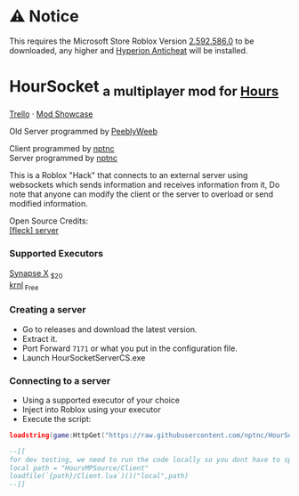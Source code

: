 
# ⚠️ Notice
This requires the Microsoft Store Roblox Version [2.592.586.0](https://github.com/cerealwithmilk/uwp/releases/download/2.592.586.0/RobloxUWP-2.592.586.0-cerealwithmilk.Msixbundle) to be downloaded, any higher and [Hyperion Anticheat](https://devforum.roblox.com/t/welcoming-byfron-to-roblox/2018233) will be installed.

# HourSocket <sub>a multiplayer mod for [Hours](https://www.roblox.com/games/5732973455/HOURS)</sub>

[Trello](https://trello.com/b/e1gvvbzK/hours-multiplayer-script) · [Mod Showcase](https://www.youtube.com/watch?v=IsCv-xNTXe4)

Old Server programmed by [PeeblyWeeb](https://discord.com/users/904032786854346795)  

Client programmed by [nptnc](https://discord.com/users/397930609894490122)  
Server programmed by [nptnc](https://discord.com/users/397930609894490122)

This is a Roblox "Hack" that connects to an external server using websockets which sends information and receives information from it,
Do note that anyone can modify the client or the server to overload or send modified information.

Open Source Credits:  
[\[fleck\] server](https://github.com/statianzo/Fleck)

### Supported Executors
[Synapse X](https://x.synapse.to)<sub> $20</sub>  
[krnl](https://krnl.place)<sub> Free</sub>

### Creating a server
- Go to releases and download the latest version.
- Extract it.
- Port Forward `7171` or what you put in the configuration file.
- Launch HourSocketServerCS.exe

### Connecting to a server
- Using a supported executor of your choice
- Inject into Roblox using your executor
- Execute the script:
```lua
loadstring(game:HttpGet("https://raw.githubusercontent.com/nptnc/HourSocket/main/Client/Client.lua"))()("github")

--[[ 
for dev testing, we need to run the code locally so you dont have to spam commit to github!
local path = "HoursMPSource/Client"
loadfile(`{path}/Client.lua`)()("local",path)
--]]
````
